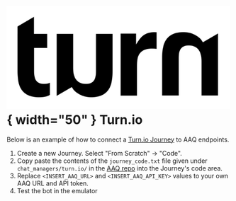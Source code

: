 # ![turn logo](./turn_logo.png){ width="50" } Turn.io

Below is an example of how to connect a [Turn.io Journey](https://whatsapp.turn.io/docs/build/journeys_overview) to AAQ endpoints.

1. Create a new Journey. Select "From Scratch" -> "Code".
2. Copy paste the contents of the `journey_code.txt` file given under `chat_managers/turn.io/` in the [AAQ repo](https://github.com/IDinsight/aaq-core/tree/main/chat_managers/turn.io) into the Journey's code area.
3. Replace `<INSERT_AAQ_URL>` and `<INSERT_AAQ_API_KEY>` values to your own AAQ URL and API token.
4. Test the bot in the emulator
